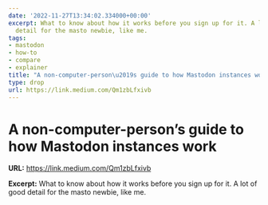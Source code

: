 ```yaml
---
date: '2022-11-27T13:34:02.334000+00:00'
excerpt: What to know about how it works before you sign up for it. A lot of good
  detail for the masto newbie, like me.
tags:
- mastodon
- how-to
- compare
- explainer
title: "A non-computer-person\u2019s guide to how Mastodon instances work"
type: drop
url: https://link.medium.com/Qm1zbLfxivb
---
```


# A non-computer-person’s guide to how Mastodon instances work

**URL:** https://link.medium.com/Qm1zbLfxivb

**Excerpt:** What to know about how it works before you sign up for it. A lot of good detail for the masto newbie, like me.
